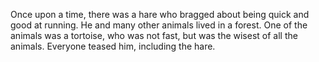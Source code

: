 Once upon a time, there was a hare who bragged about being quick and good at running. He and many other animals lived in a forest. One of the animals was a tortoise, who was not fast, but was the wisest of all the animals. Everyone teased him, including the hare.